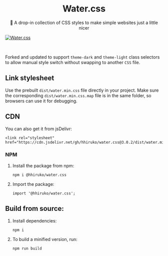 <h1 align="center">Water.css</h1>
<p align="center">🌊 A drop-in collection of CSS styles to make simple websites just a little nicer</p>

[![Water.css](https://github.com/kognise/water.css/blob/master/assets/logo.svg)](https://watercss.kognise.dev/)

<br>

Forked and updated to support `theme-dark` and `theme-light` class selectors to allow manual style switch without swapping to another `CSS` file.

## Link stylesheet
Use the prebuilt `dist/water.min.css` file directly in your project. Make sure the corresponding `dist/water.min.css.map` file is in the same folder, so browsers can use it for debugging.

## CDN
You can also get it from jsDelivr:
```
<link rel="stylesheet" href="https://cdn.jsdelivr.net/gh/hhiruko/water.css@3.0.2/dist/water.min.css">
```

### NPM
1. Install the package from npm:
    ```
    npm i @hhiruko/water.css
    ```
2. Import the package:
   ```
   import '@hhiruko/water.css';
   ```

## Build from source:
1. Install dependencies:
    ```
    npm i
    ```
2. To build a minified version, run:
    ```
    npm run build
    ```

